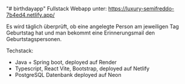 "# birthdayapp" 
Fullstack Webapp unter: https://luxury-semifreddo-7b4ed4.netlify.app/ 

Es wird täglich überprüft, ob eine angelegte Person am jeweiligen Tag Geburtstag hat und man bekommt eine Erinnerungsmail den Geburtstagspersonen. 

Techstack: 
- Java + Spring boot, deployed auf Render
- Typescript, React Vite, Bootstrap, deployed auf Netlify
- PostgreSQL Datenbank deployed auf Neon